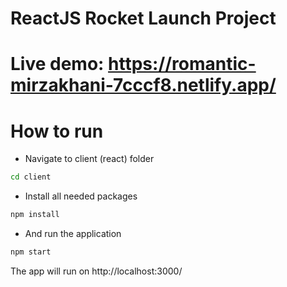 # ReactJS Rocket Launch Project

# Live demo: https://romantic-mirzakhani-7cccf8.netlify.app/

# How to run 

- Navigate to client (react) folder
```bash
cd client
```
- Install all needed packages
```bash
npm install
```
- And run the application
```bash
npm start
```
The app will run on http://localhost:3000/

